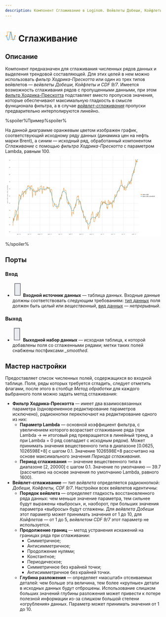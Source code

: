 ```yaml
---
description: Компонент Сглаживание в Loginom. Вейвлеты Добеши, Койфлеты, CDF 9/7. Фильтр Ходрика-Прескота. Параметр Lambda. Глубина разложения.
---
```

# ![ ](./../../images/icons/components/smoothing_default.svg) Сглаживание

## Описание

Компонент предназначен для сглаживания численных рядов данных и выделения трендовой составляющей. Для этих целей в нем можно использовать *фильтр Ходрика-Прескотта* или один из трех типов вейвлетов — *вейвлеты Добеши, Койфлеты и CDF 9/7*. Имеется возможность сглаживания рядов с пропущенными данными, при этом [фильтр Ходрика-Прескотта](https://wiki.loginom.ru/articles/hodrickprescott-filter.html) подставляет вместо пропусков значения, которые обеспечивают максимальную гладкость в смысле функционала фильтра, а в случае [*вейвлет-сглаживания*](https://wiki.loginom.ru/articles/wavelet-transform.html) пропуски предварительно интерполируются линейно.

%spoiler%Пример%spoiler%

На данной диаграмме оранжевым цветом изображен график, соответствующий исходному ряду данных (динамика цен на нефть марки Brent), а синим — исходный ряд, обработанный компонентом *Сглаживание* с помощью *фильтра Ходрика-Прескотта* с параметром Lambda, равным 100. ![ ](./smoothing1.svg)

%/spoiler%

## Порты

### Вход

* ![ ](./../../images/icons/app/node/ports/inputs/table_inactive.svg) **Входной источник данных** — таблица данных. Входные данные должны соответствовать следующим требованиям: [тип данных](./../../data/datatype.md) поля должен быть *целый* или *вещественный*, [вид данных](./../../data/datakind.md) — *непрерывный*.


### Выход

* ![ ](./../../images/icons/app/node/ports/outputs/table_inactive.svg) **Выходной набор данных** — исходная таблица, к которой добавлены поля со сглаженными рядами; метки таких полей снабжены постфиксами *_smoothed*.

## Мастер настройки

Предоставляет список численных полей, содержащихся во входной таблице. Поля, ряды которых требуется сгладить, следует отметить флагами, после этого в столбце *Метод обработки* для каждого выбранного поля можно задать метод сглаживания:

* **Фильтр Ходрика-Прескотта** — имеет два взаимосвязанных параметра (одновременное редактирование параметров исключено), радиокнопки переключают на редактирование одного из них:
  * **Параметр Lambda** — основной коэффициент фильтра, с увеличением которого возрастает сглаживание ряда (при Lambda → ∞ итоговый ряд превращается в линейный тренд, а при Lambda = 0 ряд совпадает с исходным рядом). Может принимать значения вещественного типа в диапазоне [0.0625, 1026598E+8] с шагом 0.1. Значение 1026598E+8 рассчитано на основе максимального значения *Периода сглаживания*.
  * **Период сглаживания** — значение вещественного типа в диапазоне [2, 20000] с шагом 0.1. Значение по умолчанию — 39.7 (рассчитано на основе значения по умолчанию Lambda, равного 1600).
* **Вейвлет-сглаживание** — *тип вейвлета* определяется радиокнопкой: *Добеши, Койфлеты, CDF 9/7*. Настройки всех вейвлетов идентичны:
  * **Порядок вейвлета** — определяет гладкость восстановленного ряда данных: чем меньше значение параметра, тем сильнее будут выражены «выбросы», и, наоборот, при больших значения параметра «выбросы» будут сглажены. Для *вейвлета Добеши* этот параметр может принимать значения от 1 до 10, для *Койфлетов* — от 1 до 5, *вейвлетом CDF 9/7* этот параметр не используется.
  * **Продолжение границ** — метод устранения искажений на границах ряда при сглаживании:
    * Симметричное;
    * Антисимметричное;
    * Продолжение нулями;
    * Константное;
    * Периодическое;
    * Симметричное без крайней точки;
    * Антисимметричное без крайней точки.
  * **Глубина разложения** — определяет «масштаб» отсеиваемых деталей: чем больше эта величина, тем более «крупные» детали в исходных данных будут отброшены. Использование слишком больших значений глубины разложения может привести к потере полезной информации из-за слишком большой степени «огрубления» данных. Параметр может принимать значения от 1 до 10.
